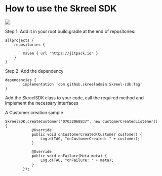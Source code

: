 # How to use the Skreel SDK

[![](https://jitpack.io/v/skreeladmin/Skreel-sdk.svg)](https://jitpack.io/#skreeladmin/Skreel-sdk)

Step 1. Add it in your root build.gradle at the end of repositories:

	allprojects {
		repositories {
			...
			maven { url 'https://jitpack.io' }
		}
	}


Step 2. Add the dependency

	dependencies {
	        implementation 'com.github.skreeladmin:Skreel-sdk:Tag'
	}
	

Add the SkreelSDK class to your code, call the required method and implement the necessary interfaces

A Customer creation sample

    SkreelSDK.createCustomer("07032068837", new CustomerCreatedListener() {
                @Override
                public void onCustomerCreated(Customer customer) {
                    Log.d(TAG, "onCustomerCreated: " + customer);
                }
    
                @Override
                public void onFailure(Meta meta) {
                    Log.d(TAG, "onFailure: " + meta);
                }
            });

